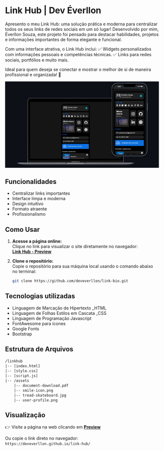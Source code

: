 # Link Hub | Dev Éverllon
Apresento o meu Link Hub: uma solução prática e moderna para centralizar todos os seus links de redes sociais em um só lugar! Desenvolvido por mim, Éverllon Souza, este projeto foi pensado para destacar habilidades, projetos e informações importantes de forma elegante e funcional.

Com uma interface atrativa, o Link Hub inclui:
✅ Widgets personalizados com informações pessoais e competências técnicas.
✅ Links para redes sociais, portfólios e muito mais.

Ideal para quem deseja se conectar e mostrar o melhor de si de maneira profissional e organizada! 🚀


![Descrição da imagem](banner-readme.jpg)


## Funcionalidades
- Centralizar links importantes
- Interface limpa e moderna
- Design intuitivo
- Formato atraente
- Profissionalismo

## Como Usar

1. **Acesse a página online:**  
   Clique no link para visualizar o site diretamente no navegador:  
   [**Link Hub - Preview**](https://deveverllon.github.io/link-bio/)

2. **Clone o repositório:**  
   Copie o repositório para sua máquina local usando o comando abaixo no terminal:  
   ```bash
   git clone https://github.com/deveverllon/link-bio.git

## Tecnologias utilizadas
- Linguagem de Marcação de Hipertexto _HTML
- Linguagem de Folhas Estilos em Cascata _CSS
- Linguagem de Programação Javascript
- FontAwesome para ícones
- Google Fonts
- Bootstrap

## Estrutura de Arquivos
```plaintext
/linkhub
|-- [index.html]
|-- [style.css]
|-- [script.js]
|-- /assets
    |-- document-download.pdf
    |-- smile-icon.png
    |-- tread-skateboard.jpg
    |-- user-profile.png
```

## Visualização

👉 Visite a página na web clicando em <a href="https://deveverllon.github.io/link-hub/" target="_blanck"><strong>Preview</strong></a>

Ou copie o link direto no navegador:  
`https://deveverllon.github.io/link-hub/`

